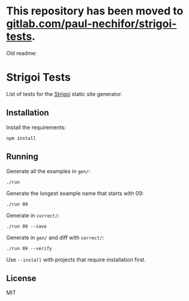 # This repository has been moved to [gitlab.com/paul-nechifor/strigoi-tests](http://gitlab.com/paul-nechifor/strigoi-tests).

Old readme:

# Strigoi Tests

List of tests for the [Strigoi][sg] static site generator.

## Installation

Install the requirements:

    npm install

## Running

Generate all the examples in `gen/`:

    ./run

Generate the longest example name that starts with 09:

    ./run 09

Generate in `correct/`:

    ./run 09 --save

Generate  in `gen/` and diff with `correct/`:

    ./run 09 --verify

Use `--install` with projects that require installation first.

## License

MIT

[sg]: https://github.com/paul-nechifor/strigoi

